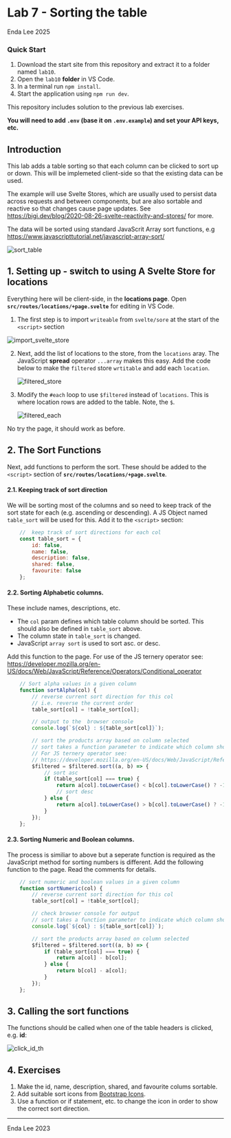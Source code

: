 # Lab 7 - Sorting the table

Enda Lee 2025

### Quick Start

1. Download the start site from this repository and extract it to a folder named `lab10`.
2. Open the `lab10` **folder** in VS Code.
3. In a terminal run `npm install`.
4. Start the application using `npm run dev`.

This repository includes solution to the previous lab exercises. 

**You will need to add `.env` (base it on `.env.example`) and set your API keys, etc.**



## Introduction

This lab adds a table sorting so that each column can be clicked to sort up or down. This will be implemeted client-side so that the existing data can be used.

The example will use Svelte Stores, which are usually used to persist data across requests and between components, but are also sortable and reactive so that changes cause page updates. See https://bigi.dev/blog/2020-08-26-svelte-reactivity-and-stores/ for more.

The data will be sorted using standard JavaScrit Array sort functions, e.g https://www.javascripttutorial.net/javascript-array-sort/

![sort_table](./media/sort_table.png)

## 1. Setting up - switch to using A Svelte Store for locations

Everything here will be client-side, in the **locations page**. Open **`src/routes/locations/+page.svelte`** for editing in VS Code.

1. The first step is to import `writeable` from `svelte/sore` at the start of the `<script>` section

![import_svelte_store](./media/import_svelte_store.png)

2. Next, add the list of locations to the store, from the `locations` aray. The JavaScript **spread** operator `...array` makes this easy. Add the code below to make the `filtered` store `wrtitable` and add each `location`.

   ![filtered_store](./media/filtered_store.png)



3. Modify the `#each` loop to use `$filtered` instead of `locations`. This is where location rows are added to the table. Note, the `$`.

   ![filtered_each](./media/filtered_each.png)

   

No try the page, it should work as before.



## 2. The Sort Functions

Next, add functions to perform the sort. These should be added to the `<script>` section of **`src/routes/locations/+page.svelte`**.



#### 2.1. Keeping track of sort direction

We will be sorting most of the columns and so need to keep track of the sort state for each (e.g. ascending or descending). A JS Object named `table_sort` will be used for this. Add it to the `<script>` section:

```javascript
	//  keep track of sort directions for each col
	const table_sort = {
		id: false,
		name: false,
		description: false,
		shared: false,
		favourite: false
	};
```



#### 2.2. Sorting Alphabetic columns.

These include names, descriptions, etc.

* The `col` param defines which table column should be sorted. This should also be defined in `table_sort` above.
*  The column state in `table_sort`  is changed.
* JavaScript `array sort` is used to sort asc. or desc.

Add this function to the page.
For use of the JS ternery operator see: https://developer.mozilla.org/en-US/docs/Web/JavaScript/Reference/Operators/Conditional_operator

```javascript
	// Sort alpha values in a given column
	function sortAlpha(col) {
		// reverse current sort direction for this col
		// i.e. reverse the current order
		table_sort[col] = !table_sort[col];

		// output to the  browser console
		console.log(`${col} : ${table_sort[col]}`);

		// sort the products array based on column selected
		// sort takes a function parameter to indicate which column should be sorted
		// For JS ternery operator see:
		// https://developer.mozilla.org/en-US/docs/Web/JavaScript/Reference/Operators/Conditional_operator
		$filtered = $filtered.sort((a, b) => {
			// sort asc
			if (table_sort[col] === true) {
				return a[col].toLowerCase() < b[col].toLowerCase() ? -1 : 1;
				// sort desc
			} else {
				return a[col].toLowerCase() > b[col].toLowerCase() ? -1 : 1;
			}
		});
	};

```



#### 2.3. Sorting Numeric and Boolean columns.

The process is similiar to above but a seperate function is required as the JavaScript method for sorting numbers is different. Add the following function to the page. Read the comments for details.

```javascript
	// sort numeric and boolean values in a given column
	function sortNumeric(col) {
		// reverse current sort direction for this col
		table_sort[col] = !table_sort[col];

		// check browser console for output
		// sort takes a function parameter to indicate which column should be sorted
		console.log(`${col} : ${table_sort[col]}`);

		// sort the products array based on column selected
		$filtered = $filtered.sort((a, b) => {
			if (table_sort[col] === true) {
				return a[col] - b[col];
			} else {
				return b[col] - a[col];
			}
		});
	};
```



## 3. Calling the sort functions

The functions should be called when one of the table headers is clicked, e.g. **id**:

![click_id_th](./media/click_id_th.png)



## 4. Exercises

1. Make the id, name, description, shared, and favourite colums sortable.
1. Add suitable sort icons from [Bootstrap Icons](https://icons.getbootstrap.com/).
1. Use a function or if statement, etc. to change the icon in order to show the correct sort direction.



------

Enda Lee 2023
